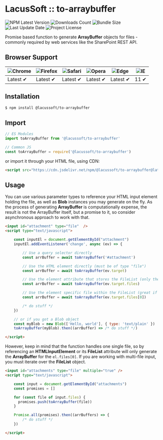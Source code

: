 # LacusSoft :: to-arraybuffer

![NPM Latest Version](https://img.shields.io/npm/v/@lacussoft/to-arraybuffer)
![Downloads Count](https://img.shields.io/npm/dm/@lacussoft/to-arraybuffer.svg)
![Bundle Size](https://packagephobia.now.sh/badge?p=@lacussoft/to-arraybuffer)
![Last Update Date](https://img.shields.io/github/last-commit/juliolmuller/to-arraybuffer)
![Project License](https://img.shields.io/github/license/juliolmuller/to-arraybuffer)

Promise based function to generate **ArrayBuffer** objects for files - commonly required by web services like the SharePoint REST API.

## Browser Support

![Chrome](https://raw.github.com/alrra/browser-logos/master/src/chrome/chrome_48x48.png) | ![Firefox](https://raw.github.com/alrra/browser-logos/master/src/firefox/firefox_48x48.png) | ![Safari](https://raw.github.com/alrra/browser-logos/master/src/safari/safari_48x48.png) | ![Opera](https://raw.github.com/alrra/browser-logos/master/src/opera/opera_48x48.png) | ![Edge](https://raw.github.com/alrra/browser-logos/master/src/edge/edge_48x48.png) | ![IE](https://raw.github.com/alrra/browser-logos/master/src/archive/internet-explorer_9-11/internet-explorer_9-11_48x48.png) |
--- | --- | --- | --- | --- | --- |
Latest ✔ | Latest ✔ | Latest ✔ | Latest ✔ | Latest ✔ | 11 ✔ |

## Installation

```bash
$ npm install @lacussoft/to-arraybuffer
```

## Import

```js
// ES Modules
import toArrayBuffer from '@lacussoft/to-arraybuffer'

// Common JS
const toArrayBuffer = require('@lacussoft/to-arraybuffer')
```

or import it through your HTML file, using CDN:

```html
<script src="https://cdn.jsdelivr.net/npm/@lacussoft/to-arraybuffer@latest/dist/to-arraybuffer.min.js"></script>
```

## Usage

You can use various parameter types to reference your HTML input element holding the file, as well as **Blob** instances you may generate on the fly. As the process of generating **ArrayBuffer** is computationally expense, the result is not the ArrayBuffer itself, but a promise to it, so consider asynchronous approach to work with that.

```html
<input id="attachment" type="file"  />
<script type="text/javascript">

    const inputEl = document.getElementById("attachment")
    inputEl.addEventListener('change', async (ev) => {

        // Use a query selector directly
        const arrBuffer = await toArrayBuffer('#attachment')

        // Use the HTML element directly (must be of type "file")
        const arrBuffer = await toArrayBuffer(ev.target)

        // Use the element attribute that stores the FileList (only the first one will be converted)
        const arrBuffer = await toArrayBuffer(ev.target.files)

        // Use the element specific file within the FileList (great if you have a multi-file input)
        const arrBuffer = await toArrayBuffer(ev.target.files[0])

        /* do stuff */
    })

    // or if you got a Blob object
    const myBlob = new Blob(['Hello, world'], { type: 'text/plain' })
    toArrayBuffer(myBlob).then((arrBuffer) => /* do stuff */)

</script>
```

However, keep in mind that the function handles one single file, so by referencing an **HTMLInputElement** or its **FileList** attribute will only generate the **ArrayBuffer** for the `el.files[0]`. If you are working with multi-file input, you must iterate over the **FileList** object.

```html
<input id="attachments" type="file" multiple="true" />
<script type="text/javascript">

    const input = document.getElementById("attachments")
    const promises = []

    for (const file of input.files) {
      promises.push(toArrayBuffer(file))
    }

    Promise.all(promises).then((arrBuffers) => {
        /* do stuff */
    })

</script>
```
